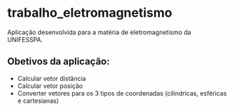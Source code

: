 # trabalho_eletromagnetismo
Aplicação desenvolvida para a matéria de eletromagnetismo da UNIFESSPA.

## Obetivos da aplicação:
* Calcular vetor distância
* Calcular vetor posição
* Converter vetores para os 3 tipos de coordenadas (cilindricas, esféricas e cartesianas)
